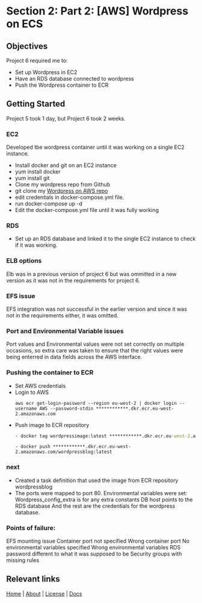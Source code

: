   # Section 2: Part 2: [AWS] Wordpress on ECS 

## Objectives

Project 6 required me to:
- Set up Wordpress in EC2 
- Have an RDS database connected to wordpress
- Push the Wordpress container to ECR

## Getting Started
Project 5 took 1 day, but Project 6 took 2 weeks.

### EC2
Developed tbe wordpress container until it was working on a single EC2 instance.
  - Install docker and git on an EC2 instance
  - yum install docker
  - yum install git  
  - Clone my wordpress repo from Github
  - git clone my [Wordpress on AWS repo](https://github.com/gitsugatensho/WPonAWS.git) 
  - edit credentials in docker-compose.yml file.
  - run docker-compose up -d
  - Edit the docker-compose.yml file until it was fully working

### RDS
- Set up an RDS database and linked it to the single EC2 instance to check if it was working.
### ELB options
Elb was in a previous version of project 6 but was ommitted in a new version as it was not in the requirements for project 6. 
### EFS issue
EFS integration was not successful in the earlier version and since it was not in the requirements either, it was omitted. 
### Port and Environmental Variable issues
Port values and Environmental values were not set correctly on multiple occasions, so extra care was taken to ensure that the right values were being enterred in data fields across the AWS interface.
### Pushing the container to ECR
- Set AWS credentials
- Login to AWS
  ```console
  aws ecr get-login-password --region eu-west-2 | docker login --username AWS --password-stdin ************.dkr.ecr.eu-west-2.amazonaws.com
  ```
- Push image to ECR repository
  ```bat
  - docker tag wordpressimage:latest ************.dkr.ecr.eu-west-2.amazonaws.com/wordpressblog:latest
  ```
  ```console
  - docker push ************.dkr.ecr.eu-west-2.amazonaws.com/wordpressblog:latest
  ```
### next
- Created a task definition that used the image from ECR repository wordpressblog 
- The ports were mapped to port 80.
Environmental variables were set:
Wordpress_config_extra is for any extra constants
DB host points to the RDS database
And the rest are the credentials for the wordpress database.

### Points of failure:
EFS mounting issue
Container port not specified
Wrong container port 
No environmental variables specified
Wrong environmental variables
RDS password different to what it was supposed to be
Security groups with missing rules
 
 ## Relevant links

[Home](/index) | [About](/about) | [License](/license) | [Docs](/section1)
